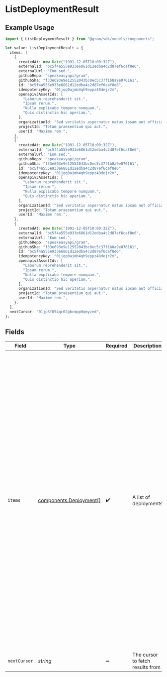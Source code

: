 # ListDeploymentResult

## Example Usage

```typescript
import { ListDeploymentResult } from "@gram/sdk/models/components";

let value: ListDeploymentResult = {
  items: [
    {
      createdAt: new Date("1991-12-05T10:00:32Z"),
      externalId: "bc5f4a555e933e6861d12edba4c2d87ef6caf8e6",
      externalUrl: "Eum sed.",
      githubRepo: "speakeasyapi/gram",
      githubSha: "f33e693e9e12552043bc0ec5c37f1b8a9e076161",
      id: "bc5f4a555e933e6861d12edba4c2d87ef6caf8e6",
      idempotencyKey: "01jqq0ajmb4qh9eppz48dejr2m",
      openapiv3AssetIds: [
        "Laborum reprehenderit sit.",
        "Ipsam rerum.",
        "Nulla explicabo tempore numquam.",
        "Quis distinctio hic aperiam.",
      ],
      organizationId: "Sed veritatis aspernatur natus ipsam aut officia.",
      projectId: "Totam praesentium qui aut.",
      userId: "Maxime rem.",
    },
    {
      createdAt: new Date("1991-12-05T10:00:32Z"),
      externalId: "bc5f4a555e933e6861d12edba4c2d87ef6caf8e6",
      externalUrl: "Eum sed.",
      githubRepo: "speakeasyapi/gram",
      githubSha: "f33e693e9e12552043bc0ec5c37f1b8a9e076161",
      id: "bc5f4a555e933e6861d12edba4c2d87ef6caf8e6",
      idempotencyKey: "01jqq0ajmb4qh9eppz48dejr2m",
      openapiv3AssetIds: [
        "Laborum reprehenderit sit.",
        "Ipsam rerum.",
        "Nulla explicabo tempore numquam.",
        "Quis distinctio hic aperiam.",
      ],
      organizationId: "Sed veritatis aspernatur natus ipsam aut officia.",
      projectId: "Totam praesentium qui aut.",
      userId: "Maxime rem.",
    },
    {
      createdAt: new Date("1991-12-05T10:00:32Z"),
      externalId: "bc5f4a555e933e6861d12edba4c2d87ef6caf8e6",
      externalUrl: "Eum sed.",
      githubRepo: "speakeasyapi/gram",
      githubSha: "f33e693e9e12552043bc0ec5c37f1b8a9e076161",
      id: "bc5f4a555e933e6861d12edba4c2d87ef6caf8e6",
      idempotencyKey: "01jqq0ajmb4qh9eppz48dejr2m",
      openapiv3AssetIds: [
        "Laborum reprehenderit sit.",
        "Ipsam rerum.",
        "Nulla explicabo tempore numquam.",
        "Quis distinctio hic aperiam.",
      ],
      organizationId: "Sed veritatis aspernatur natus ipsam aut officia.",
      projectId: "Totam praesentium qui aut.",
      userId: "Maxime rem.",
    },
  ],
  nextCursor: "01jp3f054qc02gbcmpp0qmyzed",
};
```

## Fields

| Field                                                                                                                                                                                                                                                                                                                                                                                                                                                                                                                                                                                                                                                                                                                                                                                                                                                                                                                                                                                                                                                                                                                                                                                                                                                        | Type                                                                                                                                                                                                                                                                                                                                                                                                                                                                                                                                                                                                                                                                                                                                                                                                                                                                                                                                                                                                                                                                                                                                                                                                                                                         | Required                                                                                                                                                                                                                                                                                                                                                                                                                                                                                                                                                                                                                                                                                                                                                                                                                                                                                                                                                                                                                                                                                                                                                                                                                                                     | Description                                                                                                                                                                                                                                                                                                                                                                                                                                                                                                                                                                                                                                                                                                                                                                                                                                                                                                                                                                                                                                                                                                                                                                                                                                                  | Example                                                                                                                                                                                                                                                                                                                                                                                                                                                                                                                                                                                                                                                                                                                                                                                                                                                                                                                                                                                                                                                                                                                                                                                                                                                      |
| ------------------------------------------------------------------------------------------------------------------------------------------------------------------------------------------------------------------------------------------------------------------------------------------------------------------------------------------------------------------------------------------------------------------------------------------------------------------------------------------------------------------------------------------------------------------------------------------------------------------------------------------------------------------------------------------------------------------------------------------------------------------------------------------------------------------------------------------------------------------------------------------------------------------------------------------------------------------------------------------------------------------------------------------------------------------------------------------------------------------------------------------------------------------------------------------------------------------------------------------------------------ | ------------------------------------------------------------------------------------------------------------------------------------------------------------------------------------------------------------------------------------------------------------------------------------------------------------------------------------------------------------------------------------------------------------------------------------------------------------------------------------------------------------------------------------------------------------------------------------------------------------------------------------------------------------------------------------------------------------------------------------------------------------------------------------------------------------------------------------------------------------------------------------------------------------------------------------------------------------------------------------------------------------------------------------------------------------------------------------------------------------------------------------------------------------------------------------------------------------------------------------------------------------ | ------------------------------------------------------------------------------------------------------------------------------------------------------------------------------------------------------------------------------------------------------------------------------------------------------------------------------------------------------------------------------------------------------------------------------------------------------------------------------------------------------------------------------------------------------------------------------------------------------------------------------------------------------------------------------------------------------------------------------------------------------------------------------------------------------------------------------------------------------------------------------------------------------------------------------------------------------------------------------------------------------------------------------------------------------------------------------------------------------------------------------------------------------------------------------------------------------------------------------------------------------------ | ------------------------------------------------------------------------------------------------------------------------------------------------------------------------------------------------------------------------------------------------------------------------------------------------------------------------------------------------------------------------------------------------------------------------------------------------------------------------------------------------------------------------------------------------------------------------------------------------------------------------------------------------------------------------------------------------------------------------------------------------------------------------------------------------------------------------------------------------------------------------------------------------------------------------------------------------------------------------------------------------------------------------------------------------------------------------------------------------------------------------------------------------------------------------------------------------------------------------------------------------------------ | ------------------------------------------------------------------------------------------------------------------------------------------------------------------------------------------------------------------------------------------------------------------------------------------------------------------------------------------------------------------------------------------------------------------------------------------------------------------------------------------------------------------------------------------------------------------------------------------------------------------------------------------------------------------------------------------------------------------------------------------------------------------------------------------------------------------------------------------------------------------------------------------------------------------------------------------------------------------------------------------------------------------------------------------------------------------------------------------------------------------------------------------------------------------------------------------------------------------------------------------------------------ |
| `items`                                                                                                                                                                                                                                                                                                                                                                                                                                                                                                                                                                                                                                                                                                                                                                                                                                                                                                                                                                                                                                                                                                                                                                                                                                                      | [components.Deployment](../../models/components/deployment.md)[]                                                                                                                                                                                                                                                                                                                                                                                                                                                                                                                                                                                                                                                                                                                                                                                                                                                                                                                                                                                                                                                                                                                                                                                             | :heavy_check_mark:                                                                                                                                                                                                                                                                                                                                                                                                                                                                                                                                                                                                                                                                                                                                                                                                                                                                                                                                                                                                                                                                                                                                                                                                                                           | A list of deployments                                                                                                                                                                                                                                                                                                                                                                                                                                                                                                                                                                                                                                                                                                                                                                                                                                                                                                                                                                                                                                                                                                                                                                                                                                        | [<br/>{<br/>"created_at": "1991-12-05T10:00:32Z",<br/>"external_id": "bc5f4a555e933e6861d12edba4c2d87ef6caf8e6",<br/>"external_url": "Eum sed.",<br/>"github_repo": "speakeasyapi/gram",<br/>"github_sha": "f33e693e9e12552043bc0ec5c37f1b8a9e076161",<br/>"id": "bc5f4a555e933e6861d12edba4c2d87ef6caf8e6",<br/>"idempotency_key": "01jqq0ajmb4qh9eppz48dejr2m",<br/>"openapiv3_asset_ids": [<br/>"Laborum reprehenderit sit.",<br/>"Ipsam rerum.",<br/>"Nulla explicabo tempore numquam.",<br/>"Quis distinctio hic aperiam."<br/>],<br/>"organization_id": "Sed veritatis aspernatur natus ipsam aut officia.",<br/>"project_id": "Totam praesentium qui aut.",<br/>"user_id": "Maxime rem."<br/>},<br/>{<br/>"created_at": "1991-12-05T10:00:32Z",<br/>"external_id": "bc5f4a555e933e6861d12edba4c2d87ef6caf8e6",<br/>"external_url": "Eum sed.",<br/>"github_repo": "speakeasyapi/gram",<br/>"github_sha": "f33e693e9e12552043bc0ec5c37f1b8a9e076161",<br/>"id": "bc5f4a555e933e6861d12edba4c2d87ef6caf8e6",<br/>"idempotency_key": "01jqq0ajmb4qh9eppz48dejr2m",<br/>"openapiv3_asset_ids": [<br/>"Laborum reprehenderit sit.",<br/>"Ipsam rerum.",<br/>"Nulla explicabo tempore numquam.",<br/>"Quis distinctio hic aperiam."<br/>],<br/>"organization_id": "Sed veritatis aspernatur natus ipsam aut officia.",<br/>"project_id": "Totam praesentium qui aut.",<br/>"user_id": "Maxime rem."<br/>}<br/>] |
| `nextCursor`                                                                                                                                                                                                                                                                                                                                                                                                                                                                                                                                                                                                                                                                                                                                                                                                                                                                                                                                                                                                                                                                                                                                                                                                                                                 | *string*                                                                                                                                                                                                                                                                                                                                                                                                                                                                                                                                                                                                                                                                                                                                                                                                                                                                                                                                                                                                                                                                                                                                                                                                                                                     | :heavy_minus_sign:                                                                                                                                                                                                                                                                                                                                                                                                                                                                                                                                                                                                                                                                                                                                                                                                                                                                                                                                                                                                                                                                                                                                                                                                                                           | The cursor to fetch results from                                                                                                                                                                                                                                                                                                                                                                                                                                                                                                                                                                                                                                                                                                                                                                                                                                                                                                                                                                                                                                                                                                                                                                                                                             | 01jp3f054qc02gbcmpp0qmyzed                                                                                                                                                                                                                                                                                                                                                                                                                                                                                                                                                                                                                                                                                                                                                                                                                                                                                                                                                                                                                                                                                                                                                                                                                                   |